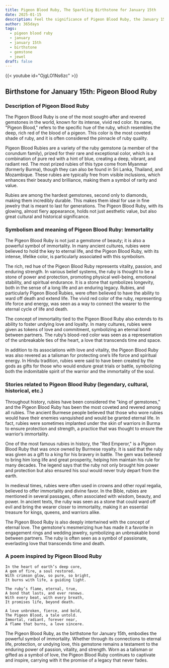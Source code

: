 ```yaml
---
title: Pigeon Blood Ruby, The Sparkling Birthstone for January 15th
date: 2025-01-15
description: Feel the significance of Pigeon Blood Ruby, the January 15th birthstone symbolizing Immortality. Let its beauty and meaning brighten your day.
author: 365days
tags:
  - pigeon blood ruby
  - january
  - january 15th
  - birthstone
  - gemstone
  - jewel
draft: false
---
```


{{< youtube id="OjgLO1Ns6zc" >}}

## Birthstone for January 15th: Pigeon Blood Ruby

### Description of Pigeon Blood Ruby

The Pigeon Blood Ruby is one of the most sought-after and revered gemstones in the world, known for its intense, vivid red color. Its name, "Pigeon Blood," refers to the specific hue of the ruby, which resembles the deep, rich red of the blood of a pigeon. This color is the most coveted shade of ruby, and it is often considered the pinnacle of ruby quality.

Pigeon Blood Rubies are a variety of the ruby gemstone (a member of the corundum family), prized for their rare and exceptional color, which is a combination of pure red with a hint of blue, creating a deep, vibrant, and radiant red. The most prized rubies of this type come from Myanmar (formerly Burma), though they can also be found in Sri Lanka, Thailand, and Mozambique. These rubies are typically free from visible inclusions, which enhances their beauty and brilliance, making them a symbol of rarity and value.

Rubies are among the hardest gemstones, second only to diamonds, making them incredibly durable. This makes them ideal for use in fine jewelry that is meant to last for generations. The Pigeon Blood Ruby, with its glowing, almost fiery appearance, holds not just aesthetic value, but also great cultural and historical significance.

### Symbolism and meaning of Pigeon Blood Ruby: Immortality

The Pigeon Blood Ruby is not just a gemstone of beauty; it is also a powerful symbol of immortality. In many ancient cultures, rubies were believed to hold the key to eternal life, and the Pigeon Blood Ruby, with its intense, lifelike color, is particularly associated with this symbolism.

The rich, red hue of the Pigeon Blood Ruby represents vitality, passion, and enduring strength. In various belief systems, the ruby is thought to be a stone of power and protection, promoting physical well-being, emotional stability, and spiritual endurance. It is a stone that symbolizes longevity, both in the sense of a long life and an enduring legacy. Rubies, and particularly Pigeon Blood Rubies, were often believed to have the ability to ward off death and extend life. The vivid red color of the ruby, representing life force and energy, was seen as a way to connect the wearer to the eternal cycle of life and death.

The concept of immortality tied to the Pigeon Blood Ruby also extends to its ability to foster undying love and loyalty. In many cultures, rubies were given as tokens of love and commitment, symbolizing an eternal bond between partners. The ruby’s blood-red color was seen as a representation of the unbreakable ties of the heart, a love that transcends time and space.

In addition to its associations with love and vitality, the Pigeon Blood Ruby was also revered as a talisman for protecting one’s life force and spiritual energy. In Hindu tradition, rubies were said to have been created by the gods as gifts for those who would endure great trials or battle, symbolizing both the indomitable spirit of the warrior and the immortality of the soul.

### Stories related to Pigeon Blood Ruby (legendary, cultural, historical, etc.)

Throughout history, rubies have been considered the "king of gemstones," and the Pigeon Blood Ruby has been the most coveted and revered among all rubies. The ancient Burmese people believed that those who wore rubies would have their enemies vanquished and would be granted eternal life. In fact, rubies were sometimes implanted under the skin of warriors in Burma to ensure protection and strength, a practice that was thought to ensure the warrior’s immortality.

One of the most famous rubies in history, the "Red Emperor," is a Pigeon Blood Ruby that was once owned by Burmese royalty. It is said that the ruby was given as a gift to a king for his bravery in battle. The gem was believed to bring him long life and great prosperity, helping him maintain his rule for many decades. The legend says that the ruby not only brought him power and protection but also ensured his soul would never truly depart from the earth.

In medieval times, rubies were often used in crowns and other royal regalia, believed to offer immortality and divine favor. In the Bible, rubies are mentioned in several passages, often associated with wisdom, beauty, and power. In ancient texts, the ruby was seen as a stone that could ward off evil and bring the wearer closer to immortality, making it an essential treasure for kings, queens, and warriors alike.

The Pigeon Blood Ruby is also deeply intertwined with the concept of eternal love. The gemstone's mesmerizing hue has made it a favorite in engagement rings and wedding jewelry, symbolizing an unbreakable bond between partners. The ruby is often seen as a symbol of passionate, everlasting love that transcends time and death.

### A poem inspired by Pigeon Blood Ruby

```
In the heart of earth’s deep core,  
A gem of fire, a soul restored.  
With crimson glow, so pure, so bright,  
It burns with life, a guiding light.  

The ruby’s flame, eternal, true,  
A bond that lasts, and ever renews.  
With every beat, with every breath,  
It promises life, beyond death.  

A love unbroken, fierce, and bold,  
The Pigeon Blood, a tale untold.  
Immortal, radiant, forever near,  
A flame that burns, a love sincere.  
```

The Pigeon Blood Ruby, as the birthstone for January 15th, embodies the powerful symbol of immortality. Whether through its connections to eternal life, protection, or undying love, this gemstone remains a testament to the enduring power of passion, vitality, and strength. Worn as a talisman or gifted as a symbol of love, the Pigeon Blood Ruby continues to captivate and inspire, carrying with it the promise of a legacy that never fades.